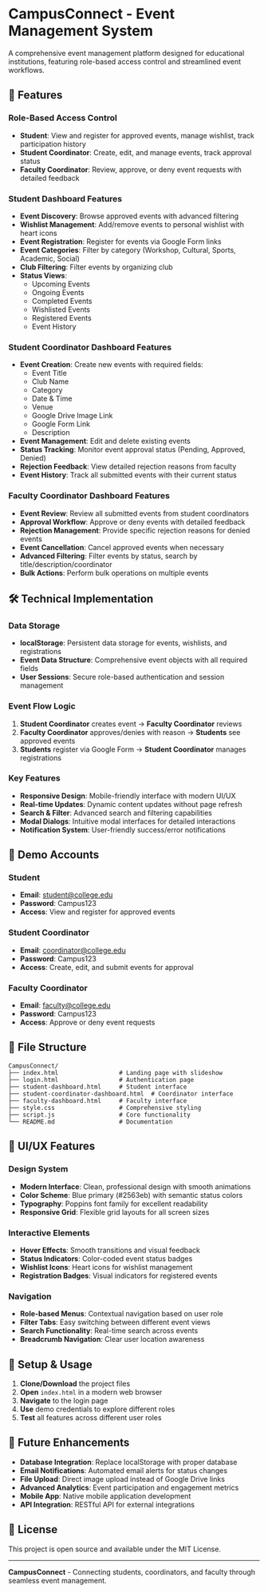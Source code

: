# CampusConnect - Event Management System

A comprehensive event management platform designed for educational institutions, featuring role-based access control and streamlined event workflows.

## 🚀 Features

### Role-Based Access Control
- **Student**: View and register for approved events, manage wishlist, track participation history
- **Student Coordinator**: Create, edit, and manage events, track approval status
- **Faculty Coordinator**: Review, approve, or deny event requests with detailed feedback

### Student Dashboard Features
- **Event Discovery**: Browse approved events with advanced filtering
- **Wishlist Management**: Add/remove events to personal wishlist with heart icons
- **Event Registration**: Register for events via Google Form links
- **Event Categories**: Filter by category (Workshop, Cultural, Sports, Academic, Social)
- **Club Filtering**: Filter events by organizing club
- **Status Views**: 
  - Upcoming Events
  - Ongoing Events  
  - Completed Events
  - Wishlisted Events
  - Registered Events
  - Event History

### Student Coordinator Dashboard Features
- **Event Creation**: Create new events with required fields:
  - Event Title
  - Club Name
  - Category
  - Date & Time
  - Venue
  - Google Drive Image Link
  - Google Form Link
  - Description
- **Event Management**: Edit and delete existing events
- **Status Tracking**: Monitor event approval status (Pending, Approved, Denied)
- **Rejection Feedback**: View detailed rejection reasons from faculty
- **Event History**: Track all submitted events with their current status

### Faculty Coordinator Dashboard Features
- **Event Review**: Review all submitted events from student coordinators
- **Approval Workflow**: Approve or deny events with detailed feedback
- **Rejection Management**: Provide specific rejection reasons for denied events
- **Event Cancellation**: Cancel approved events when necessary
- **Advanced Filtering**: Filter events by status, search by title/description/coordinator
- **Bulk Actions**: Perform bulk operations on multiple events

## 🛠️ Technical Implementation

### Data Storage
- **localStorage**: Persistent data storage for events, wishlists, and registrations
- **Event Data Structure**: Comprehensive event objects with all required fields
- **User Sessions**: Secure role-based authentication and session management

### Event Flow Logic
1. **Student Coordinator** creates event → **Faculty Coordinator** reviews
2. **Faculty Coordinator** approves/denies with reason → **Students** see approved events
3. **Students** register via Google Form → **Student Coordinator** manages registrations

### Key Features
- **Responsive Design**: Mobile-friendly interface with modern UI/UX
- **Real-time Updates**: Dynamic content updates without page refresh
- **Search & Filter**: Advanced search and filtering capabilities
- **Modal Dialogs**: Intuitive modal interfaces for detailed interactions
- **Notification System**: User-friendly success/error notifications

## 🎯 Demo Accounts

### Student
- **Email**: student@college.edu
- **Password**: Campus123
- **Access**: View and register for approved events

### Student Coordinator  
- **Email**: coordinator@college.edu
- **Password**: Campus123
- **Access**: Create, edit, and submit events for approval

### Faculty Coordinator
- **Email**: faculty@college.edu  
- **Password**: Campus123
- **Access**: Approve or deny event requests

## 📁 File Structure

```
CampusConnect/
├── index.html                 # Landing page with slideshow
├── login.html                 # Authentication page
├── student-dashboard.html     # Student interface
├── student-coordinator-dashboard.html  # Coordinator interface
├── faculty-dashboard.html     # Faculty interface
├── style.css                  # Comprehensive styling
├── script.js                  # Core functionality
└── README.md                  # Documentation
```

## 🎨 UI/UX Features

### Design System
- **Modern Interface**: Clean, professional design with smooth animations
- **Color Scheme**: Blue primary (#2563eb) with semantic status colors
- **Typography**: Poppins font family for excellent readability
- **Responsive Grid**: Flexible grid layouts for all screen sizes

### Interactive Elements
- **Hover Effects**: Smooth transitions and visual feedback
- **Status Indicators**: Color-coded event status badges
- **Wishlist Icons**: Heart icons for wishlist management
- **Registration Badges**: Visual indicators for registered events

### Navigation
- **Role-based Menus**: Contextual navigation based on user role
- **Filter Tabs**: Easy switching between different event views
- **Search Functionality**: Real-time search across events
- **Breadcrumb Navigation**: Clear user location awareness

## 🔧 Setup & Usage

1. **Clone/Download** the project files
2. **Open** `index.html` in a modern web browser
3. **Navigate** to the login page
4. **Use** demo credentials to explore different roles
5. **Test** all features across different user roles

## 🚀 Future Enhancements

- **Database Integration**: Replace localStorage with proper database
- **Email Notifications**: Automated email alerts for status changes
- **File Upload**: Direct image upload instead of Google Drive links
- **Advanced Analytics**: Event participation and engagement metrics
- **Mobile App**: Native mobile application development
- **API Integration**: RESTful API for external integrations

## 📝 License

This project is open source and available under the MIT License.

---

**CampusConnect** - Connecting students, coordinators, and faculty through seamless event management. 